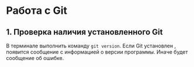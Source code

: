 # Работа с Git

## 1. Проверка наличия установленного Git
В терминале выполнить команду `git version`.
Если Git установлен , появится сообщение с информацией о версии программы. Иначе будет сообщение об ошибке.